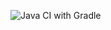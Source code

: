![Java CI with Gradle](https://github.com/MindaugasLaganeckas/nonograms/workflows/Java%20CI%20with%20Gradle/badge.svg)
